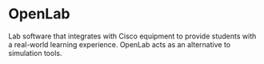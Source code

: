 # OpenLab
Lab software that integrates with Cisco equipment to provide students with a real-world learning experience. OpenLab acts as an alternative to simulation tools. 
